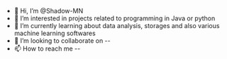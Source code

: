 - 👋 Hi, I’m @Shadow-MN
- 👀 I’m interested in projects related to programming in Java or python  
- 🌱 I’m currently learning about data analysis, storages and also various machine learning softwares
- 💞️ I’m looking to collaborate on --
- 📫 How to reach me --

<!---
Shadow-MN/Shadow-MN is a ✨ special ✨ repository because its `README.md` (this file) appears on your GitHub profile.
You can click the Preview link to take a look at your changes.
--->
